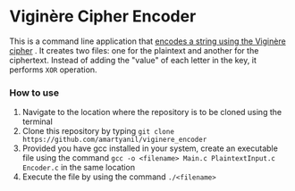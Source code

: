 # Viginère Cipher Encoder
This is a command line application that [encodes a string using the Viginère cipher](https://www.coursera.org/learn/cryptography/supplement/7mgaE/programming-assignment-1) . It creates two files: one for the plaintext and another for the ciphertext. Instead of adding the "value" of each letter in the key, it performs `XOR` operation.

### How to use
1. Navigate to the location where the repository is to be cloned using the terminal
2. Clone this repository by typing `git clone https://github.com/amartyanil/viginere_encoder`
3. Provided you have gcc installed in your system, create an executable file using the command `gcc -o <filename> Main.c PlaintextInput.c Encoder.c`   in the same location
4. Execute the file by using the command `./<filename>`
